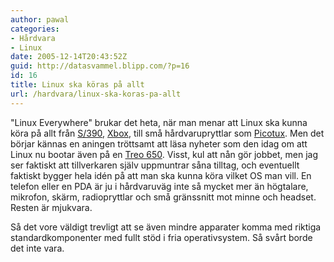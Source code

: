 ```yaml
---
author: pawal
categories:
- Hårdvara
- Linux
date: 2005-12-14T20:43:52Z
guid: http://datasvammel.blipp.com/?p=16
id: 16
title: Linux ska köras på allt
url: /hardvara/linux-ska-koras-pa-allt
---
```


"Linux Everywhere" brukar det heta, när man menar att Linux ska kunna köra på allt från <a href="http://linux.s390.org/">S/390</a>, <a href="http://www.xbox-linux.org/wiki/Main_Page">Xbox</a>, till små hårdvarupryttlar som <a href="http://www.picotux.com/indexe.html">Picotux</a>. Men det börjar kännas en aningen tröttsamt att läsa nyheter som den idag om att Linux nu bootar även på en <a href="http://www.grack.com/blog/articles/2005/12/13/treo-650-boots-linux">Treo 650</a>. Visst, kul att nån gör jobbet, men jag ser faktiskt att tillverkaren själv uppmuntrar såna tilltag, och eventuellt faktiskt bygger hela idén på att man ska kunna köra vilket OS man vill. En telefon eller en PDA är ju i hårdvaruväg inte så mycket mer än högtalare, mikrofon, skärm, radiopryttlar och små gränssnitt mot minne och headset. Resten är mjukvara.

Så det vore väldigt trevligt att se även mindre apparater komma med riktiga standardkomponenter med fullt stöd i fria operativsystem. Så svårt borde det inte vara.
